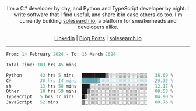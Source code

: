 <p align="center">I'm a C# developer by day, and Python and TypeScript developer by night. I write software that I find useful, and share it in case others do too. I'm currently building <a href="https://solesearch.io">solesearch.io</a>, a platform for sneakerheads and developers alike.</p>
<p align="center">
  <a href="https://www.linkedin.com/in/peter-rauscher">LinkedIn</a>
  |
  <a href="https://dev.to/peterrauscher">Blog Posts</a>
  |
  <a href="https://solesearch.io">solesearch.io</a>
</p>
<hr/>
<!--START_SECTION:waka-->

```python
From: 14 February 2024 - To: 15 March 2024

Total Time: 103 hrs 45 mins

Python       42 hrs 5 mins   █████████▒░░░░░░░░░░░░░░░   36.69 %
C#           30 hrs 14 mins  ██████▓░░░░░░░░░░░░░░░░░░   26.35 %
sh           13 hrs 58 mins  ███░░░░░░░░░░░░░░░░░░░░░░   12.17 %
Other        10 hrs 59 mins  ██▒░░░░░░░░░░░░░░░░░░░░░░   09.58 %
TypeScript   5 hrs 37 mins   █▒░░░░░░░░░░░░░░░░░░░░░░░   04.90 %
JavaScript   52 mins         ▒░░░░░░░░░░░░░░░░░░░░░░░░   00.76 %
```

<!--END_SECTION:waka-->
